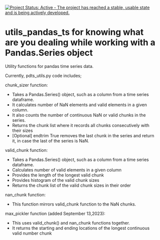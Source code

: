 [![Project Status: Active - The project has reached a stable, usable state and is being actively developed.](http://www.repostatus.org/badges/latest/active.svg)](https://www.repostatus.org/)
# utils_pandas_ts for knowing what are you dealing while working with a Pandas.Series object
Utility functions for pandas time series data.

Currently, pdts_utils.py code includes;

chunk_sizer function:
  - Takes a Pandas.Series() object, such as a column from a time series dataframe.
  - It calculates number of NaN elements and valid elements in a given column.
  - It also counts the number of continuous NaN or valid chunks in the series.
  - Returns the chunk list where it records all chunks consecutively with their sizes
  - [Optional] endtrim True removes the last chunk in the series and return it, in case the last of the series is NaN.

valid_chunk function:
  - Takes a Pandas.Series() object, such as a column from a time series dataframe.
  - Calculates number of valid elements in a given column
  - Provides the length of the longest valid chunk
  - Provides histogram of the valid chunk sizes
  - Returns the chunk list of the valid chunk sizes in their order

nan_chunk function:
  - This function mirrors valid_chunk function to the NaN chunks.

max_pickler function (added September 13,2023):
  - This uses valid_chunk() and nan_chunk functions together.
  - It returns the starting and ending locations of the longest continuous valid number chunk
